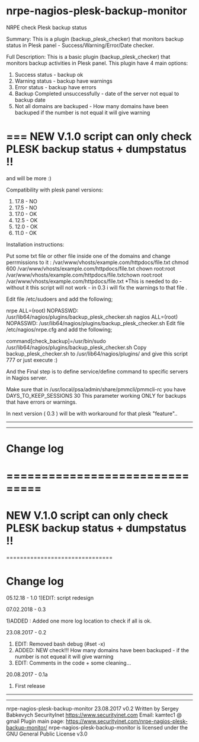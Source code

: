 # nrpe-nagios-plesk-backup-monitor
NRPE check Plesk backup status

Summary:
This is a plugin (backup_plesk_checker) that monitors backup status in Plesk panel - Success/Warning/Error/Date checker.


Full Description:
This is a basic plugin (backup_plesk_checker) that monitors backup activities in Plesk panel.
This plugin have 4 main options:
1) Success status - backup ok
2) Warning status - backup have warnings
3) Error status - backup have errors
4) Backup Completed unsuccessfully - date of the server not equal to backup date
5) Not all domains are backuped - How many domains have been backuped if the number is not equal it will give warning

===
NEW V.1.0 script can only check PLESK backup status + dumpstatus !!
===



and will be more :) 

Compatibility with plesk panel versions:
1) 17.8 - NO
2) 17.5 - NO
3) 17.0 - OK
4) 12.5 - OK
5) 12.0 - OK
6) 11.0 - OK

Installation instructions:

Put some txt file or other file inside one of the domains and change perrmissions to it : 
/var/www/vhosts/example.com/httpdocs/file.txt
chmod 600 /var/www/vhosts/example.com/httpdocs/file.txt
chown root:root /var/www/vhosts/example.com/httpdocs/file.txtchown root:root /var/www/vhosts/example.com/httpdocs/file.txt
*This is needed to do - without it this script will not work - in 0.3 i will fix the warnings to that file .

Edit file /etc/sudoers and add the following;

nrpe ALL=(root) NOPASSWD: /usr/lib64/nagios/plugins/backup_plesk_checker.sh
nagios ALL=(root) NOPASSWD: /usr/lib64/nagios/plugins/backup_plesk_checker.sh
Edit file /etc/nagios/nrpe.cfg and add the following;

command[check_backup]=/usr/bin/sudo /usr/lib64/nagios/plugins/backup_plesk_checker.sh
Copy backup_plesk_checker.sh to /usr/lib64/nagios/plugins/ and give this script 777 or just execute :)

And the Final step is to define service/define command to specific servers in Nagios server.

Make sure that in /usr/local/psa/admin/share/pmmcli/pmmcli-rc you have 
DAYS_TO_KEEP_SESSIONS 30
This parameter working ONLY for backups that have errors or warnings.

In next version ( 0.3 ) will be with workaround for that plesk "feature"..

------------------------------------------------------------------------------------
------------------------------------------------------------------------------------
# Change log
===============================
======================================
NEW V.1.0 script can only check PLESK backup status + dumpstatus !!
======================================
===============================

# Change log
05.12.18 - 1.0
1)EDIT: script redesign

07.02.2018 - 0.3

1)ADDED : Added one more log location to check if all is ok. 

23.08.2017 - 0.2
1) EDIT: Removed bash debug (#set -x)
2) ADDED: NEW check!!! How many domains have been backuped - if the number is not equeal it will give warning
3) EDIT: Comments in the code + some cleaning...

20.08.2017 - 0.1a
1) First release 
------------------------------------------------------------------------------------
------------------------------------------------------------------------------------
nrpe-nagios-plesk-backup-monitor 23.08.2017 v0.2 
Written by Sergey Babkevych SecurityInet https://www.securityinet.com
Email: kamtec1 @ gmail
Plugin main page: https://www.securityinet.com/nrpe-nagios-plesk-backup-monitor/
nrpe-nagios-plesk-backup-monitor is licensed under the GNU General Public License v3.0
